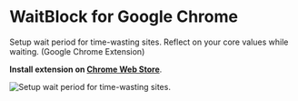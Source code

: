 # WaitBlock for Google Chrome
Setup wait period for time-wasting sites. Reflect on your core values while waiting. (Google Chrome Extension)

**Install extension on [Chrome Web Store](https://chrome.google.com/webstore/detail/waitblock/kcnjfeppclpdinikcljfjigoongebpkh)**.

![Setup wait period for time-wasting sites.](https://lh3.googleusercontent.com/ZQGnd0w7Z65Cnkti7v7gFqAM-4UHsHw1Op8p8lQ8sk7y9u-N3Cy4SuI9oYNancoFQFX2IywT=s1280-h800-e365-rw)
